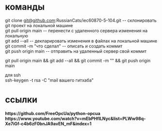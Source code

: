 # команды
git clone git@github.com:RussianCats/iec60870-5-104.git    -- склонировать git проект на локальной машине <br>
git pull origin main                                        -- перенести с удаленного сервера изменения на локальную<br>
git add --all                                               -- декларировать изменения в файлах на локальной машине<br>
git commit -m "что сделал"                                  -- описать и создать коммит<br>
git push origin main                                        -- отправить на удаленный сервер свой коммит<br>


git pull origin main  && git add --all  && git commit -m "" && git push origin main <br>


для ssh <br>
ssh-keygen -t rsa -C "mail вашего гитхаба"<br>

# ссылки
 <h4>https://github.com/FreeOpcUa/python-opcua <or>
 https://www.youtube.com/watch?v=mEbPHflLNyc&list=PLWw98q-Xe7iGf-c4b6zF0bnJA9avEN_mF&index=1</h4>
